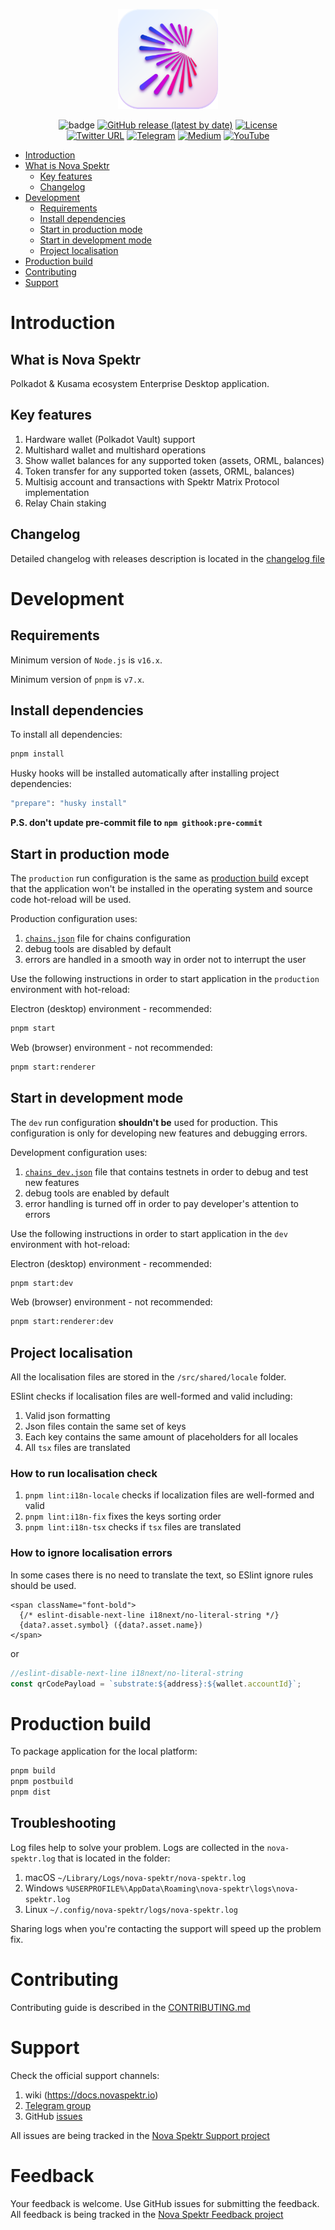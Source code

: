 <p align="center">
  <img src="./src/renderer/assets/images/misc/logo.svg" width="160" alt="Nova Spektr logo">
</p>

<div align="center">

![badge](https://img.shields.io/endpoint?url=https://gist.githubusercontent.com/stepanLav/77132f25d05c7e9264cd410aef162a7e/raw/jest-coverage-main.json)
[![GitHub release (latest by date)](https://img.shields.io/github/v/release/novasamatech/nova-spektr)](https://github.com/novasamatech/nova-spektr/releases)
[![License](https://img.shields.io/badge/License-Apache_2.0-blue.svg)](https://github.com/novasamatech/nova-spektr/blob/dev/LICENSE.md)
<br />
[![Twitter URL](https://img.shields.io/twitter/url?style=social&url=https%3A%2F%2Ftwitter.com)](https://twitter.com/NovaSpektr)
[![Telegram](https://img.shields.io/badge/Telegram-gray?logo=telegram)](https://t.me/NovaSpektr)
[![Medium](https://img.shields.io/badge/Medium-gray?logo=medium)](https://medium.com/@NovaSpektr)
[![YouTube](https://img.shields.io/youtube/channel/views/UCrWNtfLVBu1GwZjVeyedwIg?style=social)](https://www.youtube.com/@NovaSpektr)

</div>

<!-- TOC -->
- [Introduction](#introduction)
- [What is Nova Spektr](#what-is-nova-spektr)
  - [Key features](#key-features)
  - [Changelog](#changelog)
- [Development](#development)
  - [Requirements](#requirements)
  - [Install dependencies](#install-dependencies)
  - [Start in production mode](#start-in-production-mode)
  - [Start in development mode](#start-in-development-mode)
  - [Project localisation](#project-localisation)
- [Production build](#production-build)
- [Contributing](#contributing)
- [Support](#support)
<!-- /TOC -->

# Introduction

## What is Nova Spektr

Polkadot & Kusama ecosystem Enterprise Desktop application.

## Key features

1. Hardware wallet (Polkadot Vault) support
2. Multishard wallet and multishard operations
3. Show wallet balances for any supported token (assets, ORML, balances)
4. Token transfer for any supported token (assets, ORML, balances)
5. Multisig account and transactions with Spektr Matrix Protocol implementation
6. Relay Chain staking

## Changelog

Detailed changelog with releases description is located in the [changelog file](https://github.com/novasamatech/nova-spektr/blob/dev/CHANGELOG.md)

# Development

## Requirements

Minimum version of `Node.js` is `v16.x`.

Minimum version of `pnpm` is `v7.x`.

## Install dependencies

To install all dependencies:

```bash
pnpm install
```
Husky hooks will be installed automatically after installing project dependencies:

```bash
"prepare": "husky install"
```
**P.S. don't update pre-commit file to `npm githook:pre-commit`**

## Start in production mode
The `production` run configuration is the same as [production build](#production-build) except that the application won't be
installed in the operating system and source code hot-reload will be used.

Production configuration uses:
1. [`chains.json`](/src/renderer/entities/network/lib/common/chains/chains.json) file for chains configuration
2. debug tools are disabled by default
3. errors are handled in a smooth way in order not to interrupt the user

Use the following instructions in order to start application in the `production` environment with hot-reload:

Electron (desktop) environment - recommended:
```bash
pnpm start
```
Web (browser) environment - not recommended:
```bash
pnpm start:renderer
```

## Start in development mode
The `dev` run configuration **shouldn't be** used for production. This configuration is only for developing new features and
debugging errors.

Development configuration uses:
1. [`chains_dev.json`](/src/renderer/entities/network/lib/common/chains/chains_dev.json) file that contains testnets in order to debug and test new features
2. debug tools are enabled by default
3. error handling is turned off in order to pay developer's attention to errors

Use the following instructions in order to start application in the `dev` environment with hot-reload:

Electron (desktop) environment - recommended:
```bash
pnpm start:dev
```
Web (browser) environment - not recommended:
```bash
pnpm start:renderer:dev
```

## Project localisation

All the localisation files are stored in the `/src/shared/locale` folder.

ESlint checks if localisation files are well-formed and valid including:
1. Valid json formatting
2. Json files contain the same set of keys
3. Each key contains the same amount of placeholders for all locales
4. All `tsx` files are translated

### How to run localisation check
1. `pnpm lint:i18n-locale` checks if localization files are well-formed and valid
2. `pnpm lint:i18n-fix` fixes the keys sorting order
3. `pnpm lint:i18n-tsx` checks if `tsx` files are translated

### How to ignore localisation errors
In some cases there is no need to translate the text, so ESlint ignore rules should be used.
```tsx
<span className="font-bold">
  {/* eslint-disable-next-line i18next/no-literal-string */}
  {data?.asset.symbol} ({data?.asset.name})
</span>
```
or
```typescript
//eslint-disable-next-line i18next/no-literal-string
const qrCodePayload = `substrate:${address}:${wallet.accountId}`;
```

# Production build

To package application for the local platform:

```bash
pnpm build
pnpm postbuild
pnpm dist
```
## Troubleshooting
Log files help to solve your problem. Logs are collected in the `nova-spektr.log` that is located in the folder:
1. macOS `~/Library/Logs/nova-spektr/nova-spektr.log` 
2. Windows `%USERPROFILE%\AppData\Roaming\nova-spektr\logs\nova-spektr.log`
3. Linux `~/.config/nova-spektr/logs/nova-spektr.log`

Sharing logs when you're contacting the support will speed up the problem fix.

# Contributing
Contributing guide is described in the [CONTRIBUTING.md](https://github.com/novasamatech/nova-spektr/blob/dev/CONTRIBUTING.md)

# Support
Check the official support channels:
1. wiki (https://docs.novaspektr.io)
2. [Telegram group](https://t.me/NovaSpektr)
3. GitHub [issues](https://github.com/orgs/novasamatech/projects/4)

All issues are being tracked in the [Nova Spektr Support project](https://github.com/orgs/novasamatech/projects/4)

# Feedback
Your feedback is welcome. Use GitHub issues for submitting the feedback.
All feedback is being tracked in the [Nova Spektr Feedback project](https://github.com/orgs/novasamatech/projects/5)
